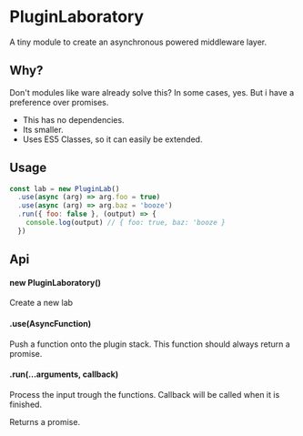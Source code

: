 # PluginLaboratory

A tiny module to create an asynchronous powered middleware layer.

## Why?
Don't modules like ware already solve this?
In some cases, yes. But i have a preference over promises.

- This has no dependencies.
- Its smaller.
- Uses ES5 Classes, so it can easily be extended.

## Usage

```js
const lab = new PluginLab()
  .use(async (arg) => arg.foo = true)
  .use(async (arg) => arg.baz = 'booze')
  .run({ foo: false }, (output) => {
    console.log(output) // { foo: true, baz: 'booze }
  })
```

## Api

#### new PluginLaboratory()

Create a new lab

#### .use(AsyncFunction)

Push a function onto the plugin stack. This function should always return a promise.

#### .run(...arguments, callback)

Process the input trough the functions. Callback will be called when it is finished.

Returns a promise.

